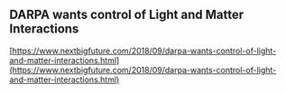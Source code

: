 ## DARPA wants control of Light and Matter Interactions
  
  [https://www.nextbigfuture.com/2018/09/darpa-wants-control-of-light-and-matter-interactions.html](https://www.nextbigfuture.com/2018/09/darpa-wants-control-of-light-and-matter-interactions.html)